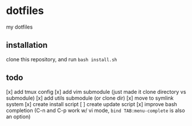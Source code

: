 # dotfiles
my dotfiles

## installation
clone this repository, and run `bash install.sh`

## todo
[x] add tmux config
[x] add vim submodule (just made it clone directory vs submodule)
[x] add utils submodule (or clone dir)
[x] move to symlink system
[x] create install script
[ ] create update script
[x] improve bash completion (C-n and C-p work w/ vi mode, `bind TAB:menu-complete` is also an option)
